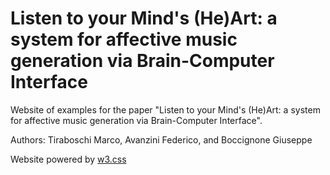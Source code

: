 # Listen to your Mind's (He)Art: a system for affective music generation via Brain-Computer Interface

Website of examples for the paper "Listen to your Mind's (He)Art: a system for affective music generation via Brain-Computer Interface".

Authors: Tiraboschi Marco, Avanzini Federico, and Boccignone Giuseppe

Website powered by [w3.css](https://www.w3schools.com/w3css/default.asp)
